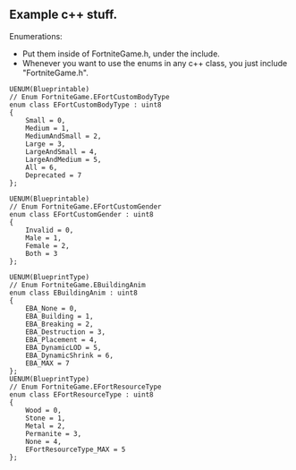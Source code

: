 ## Example c++ stuff.

Enumerations:

- Put them inside of FortniteGame.h, under the include.
- Whenever you want to use the enums in any c++ class, you just include "FortniteGame.h".

```
UENUM(Blueprintable)
// Enum FortniteGame.EFortCustomBodyType
enum class EFortCustomBodyType : uint8
{
	Small = 0,
	Medium = 1,
	MediumAndSmall = 2,
	Large = 3,
	LargeAndSmall = 4,
	LargeAndMedium = 5,
	All = 6,
	Deprecated = 7
};

UENUM(Blueprintable)
// Enum FortniteGame.EFortCustomGender
enum class EFortCustomGender : uint8
{
	Invalid = 0,
	Male = 1,
	Female = 2,
	Both = 3
};

UENUM(BlueprintType)
// Enum FortniteGame.EBuildingAnim
enum class EBuildingAnim : uint8
{
	EBA_None = 0,
	EBA_Building = 1,
	EBA_Breaking = 2,
	EBA_Destruction = 3,
	EBA_Placement = 4,
	EBA_DynamicLOD = 5,
	EBA_DynamicShrink = 6,
	EBA_MAX = 7
};
UENUM(BlueprintType)
// Enum FortniteGame.EFortResourceType
enum class EFortResourceType : uint8
{
	Wood = 0,
	Stone = 1,
	Metal = 2,
	Permanite = 3,
	None = 4,
	EFortResourceType_MAX = 5
};
```
